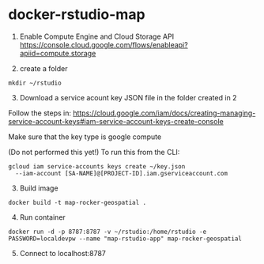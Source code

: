 # docker-rstudio-map

1. Enable Compute Engine and Cloud Storage API
https://console.cloud.google.com/flows/enableapi?apiid=compute,storage

2. create a folder

```
mkdir ~/rstudio
```
3. Download a service acount key JSON file in the folder created in 2

Follow the steps in:
https://cloud.google.com/iam/docs/creating-managing-service-account-keys#iam-service-account-keys-create-console

Make sure that the key type is google compute


(Do not performed this yet!) To run this from the CLI:
```
gcloud iam service-accounts keys create ~/key.json
  --iam-account [SA-NAME]@[PROJECT-ID].iam.gserviceaccount.com
```

3. Build image

```
docker build -t map-rocker-geospatial .
```

4. Run container

```
docker run -d -p 8787:8787 -v ~/rstudio:/home/rstudio -e PASSWORD=localdevpw --name "map-rstudio-app" map-rocker-geospatial
```

5. Connect to localhost:8787
